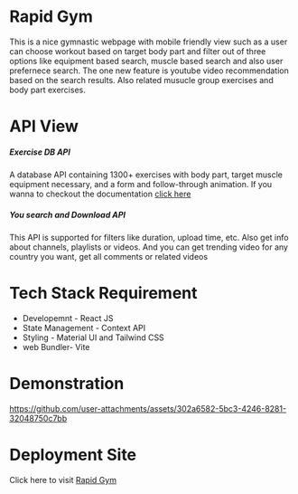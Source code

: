<h1>Rapid Gym</h1>
<p>This is a nice gymnastic webpage with mobile friendly view such as a user can choose workout based on target body part and filter out of three options like equipment based search, muscle based search and also user prefernece search. The one new feature is youtube video recommendation based on the search results. Also related musucle group exercises and body part exercises.</p>
<h1>API View</h1>
<h5>Exercise DB API</h5>
<p>A database API containing 1300+ exercises with body part, target muscle equipment necessary, and a form and follow-through animation. If you wanna to checkout the documentation <a href="https://v2.exercisedb.io/docs">click here</a></p>
<h5>You search and Download API</h5>
<p>This API is supported for filters like duration, upload time, etc. Also get info about channels, playlists or videos. And you can get trending video for any country you want, get all comments or related videos</p>
<h1>Tech Stack Requirement</h1>
<ul>
  <li>Developemnt - React JS</li>
  <li>State Management - Context API</li>
  <li>Styling - Material UI and Tailwind CSS</li>
  <li>web Bundler- Vite</li>
</ul>
<h1>Demonstration</h1>


https://github.com/user-attachments/assets/302a6582-5bc3-4246-8281-32048750c7bb


<h1>Deployment Site</h1>
Click here to visit <a href="https://rapid-gym.netlify.app/">Rapid Gym</a>
